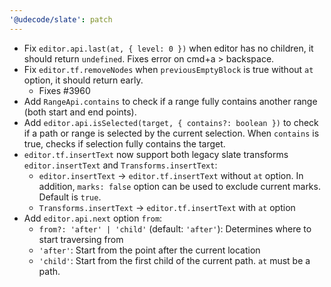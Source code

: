 ```yaml
---
'@udecode/slate': patch
---
```


- Fix `editor.api.last(at, { level: 0 })` when editor has no children, it should return `undefined`. Fixes error on cmd+a > backspace.
- Fix `editor.tf.removeNodes` when `previousEmptyBlock` is true without `at` option, it should return early.
  - Fixes #3960
- Add `RangeApi.contains` to check if a range fully contains another range (both start and end points).
- Add `editor.api.isSelected(target, { contains?: boolean })` to check if a path or range is selected by the current selection. When `contains` is true, checks if selection fully contains the target.
- `editor.tf.insertText` now support both legacy slate transforms `editor.insertText` and `Transforms.insertText`:
  - `editor.insertText` -> `editor.tf.insertText` without `at` option. In addition, `marks: false` option can be used to exclude current marks. Default is `true`.
  - `Transforms.insertText` -> `editor.tf.insertText` with `at` option
- Add `editor.api.next` option `from`:
  - `from?: 'after' | 'child'` (default: `'after'`): Determines where to start traversing from
  - `'after'`: Start from the point after the current location
  - `'child'`: Start from the first child of the current path. `at` must be a path.
